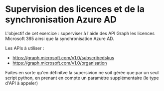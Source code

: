 # Supervision des licences et de la synchronisation Azure AD

L'objectif de cet exercice : superviser à l'aide des API Graph les licences Microsoft 365 ainsi que la synchronisation Azure AD.

Les APIs à utiliser : 
* https://graph.microsoft.com/v1.0/subscribedskus
* https://graph.microsoft.com/v1.0/organisation

Faites en sorte qu'en définitve la supersivion ne soit gérée que par un seul script python, en prenant en compte un paramètre supplémentaire (le type d'API à appeler)